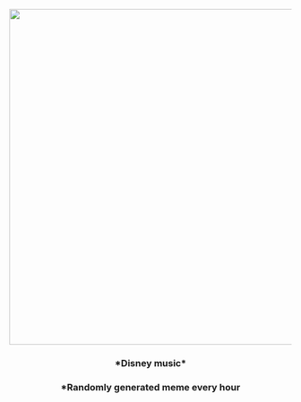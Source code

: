 <p align="center">
        <img src="https://i.redd.it/le3d166klrn91.jpg" width="600" height="600">
        </p>
        <h3 align="center">*Disney music*</h3>
        <h3 align="center">*Randomly generated meme every hour</h3>
    
